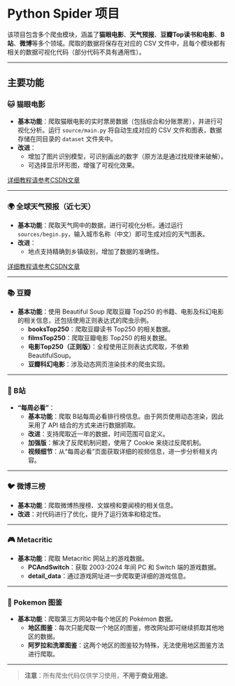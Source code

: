 # Python Spider 项目

该项目包含多个爬虫模块，涵盖了**猫眼电影**、**天气预报**、**豆瓣Top读书和电影**、**B站**、**微博**等多个领域。爬取的数据将保存在对应的 CSV 文件中，且每个模块都有相关的数据可视化代码（部分代码不具有通用性）。  

---

## 主要功能

### 🐱 猫眼电影
- **基本功能**：爬取猫眼电影的实时票房数据（包括综合和分账票房），并进行可视化分析。运行 `source/main.py` 将自动生成对应的 CSV 文件和图表，数据存储在同目录的 `dataset` 文件夹中。
- **改进**：
  - 增加了图片识别模型，可识别画出的数字（原方法是通过找规律来破解）。
  - 可选择显示环形图，增强了可视化效果。
  
[详细教程请参考CSDN文章](https://blog.csdn.net/m0_74048576/article/details/136279937)

---

### 🌍 全球天气预报（近七天）
- **基本功能**：爬取天气网中的数据，进行可视化分析。通过运行 `sources/begin.py`，输入城市名称（中文）即可生成对应的天气图表。
- **改进**：
  - 地点支持精确到乡镇级别，增加了数据的准确性。

[详细教程请参考CSDN文章](https://blog.csdn.net/m0_74048576/article/details/136590761)

---

### 📚 豆瓣
- **基本功能**：使用 Beautiful Soup 爬取豆瓣 Top250 的书籍、电影及科幻电影的相关信息，还包括使用正则表达式的爬虫示例。
  - **booksTop250**：爬取豆瓣读书 Top250 的相关数据。
  - **filmsTop250**：爬取豆瓣电影 Top250 的相关数据。
  - **电影Top250（正则版）**：全程使用正则表达式爬取，不依赖 BeautifulSoup。
  - **豆瓣科幻电影**：涉及动态网页渲染技术的爬虫实现。

---

### 🎥 B站
- **“每周必看”**：
  - **基本功能**：爬取 B站每周必看排行榜信息。由于网页使用动态渲染，因此采用了 API 结合的方式来进行数据抓取。
  - **改进**：支持爬取近一年的数据，时间范围可自定义。
  - **加强版**：解决了反爬机制问题，使用了 Cookie 来绕过反爬机制。
  - **视频细节**：从“每周必看”页面获取详细的视频信息，进一步分析相关内容。

---

### 🐦 微博三榜
- **基本功能**：爬取微博热搜榜、文娱榜和要闻榜的相关信息。
- **改进**：对代码进行了优化，提升了运行效率和稳定性。

---

### 🎮 Metacritic
- **基本功能**：爬取 Metacritic 网站上的游戏数据。
  - **PCAndSwitch**：获取 2003-2024 年间 PC 和 Switch 端的游戏数据。
  - **detail_data**：通过游戏网址进一步爬取更详细的游戏信息。

---

### 🧸 Pokemon 图鉴
- **基本功能**：爬取第三方网站中每个地区的 Pokémon 数据。
  - **地区图鉴**：每次只能爬取一个地区的图鉴，修改网址即可继续抓取其他地区的数据。
  - **阿罗拉和洗翠图鉴**：这两个地区的图鉴较为特殊，无法使用地区图鉴方法进行爬取。

---

> **注意**：所有爬虫代码仅供学习使用，**不用于商业用途**。


